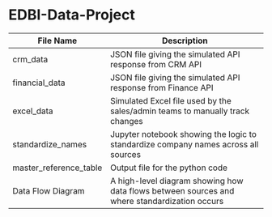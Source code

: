 # EDBI-Data-Project

| File Name              | Description                                                                                      | 
|----------------------- |--------------------------------------------------------------------------------------------------|
| crm_data               | JSON file giving the simulated API response from CRM API                                         |
| financial_data         | JSON file giving the simulated API response from Finance API                                     |
| excel_data             | Simulated Excel file used by the sales/admin teams to manually track changes                     |
| standardize_names      | Jupyter notebook showing the logic to standardize company names across all sources               |
| master_reference_table | Output file for the python code                                                                  |
| Data Flow Diagram      | A high-level diagram showing how data flows between sources and where standardization occurs     | 


